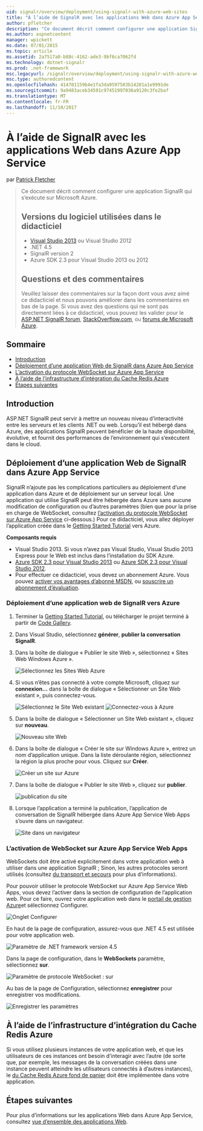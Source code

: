 ```yaml
---
uid: signalr/overview/deployment/using-signalr-with-azure-web-sites
title: "À l’aide de SignalR avec les applications Web dans Azure App Service | Documents Microsoft"
author: pfletcher
description: "Ce document décrit comment configurer une application SignalR qui s’exécute sur Microsoft Azure. Versions du logiciel utilisaient dans le didacticiel Visual Studio 2013 ou vis..."
ms.author: aspnetcontent
manager: wpickett
ms.date: 07/01/2015
ms.topic: article
ms.assetid: 2a7517a0-b88c-4162-ade3-9bf6ca7062fd
ms.technology: dotnet-signalr
ms.prod: .net-framework
msc.legacyurl: /signalr/overview/deployment/using-signalr-with-azure-web-sites
msc.type: authoredcontent
ms.openlocfilehash: 414701159b4e1fa3da9597503b14281a1e9991de
ms.sourcegitcommit: 9a9483aceb34591c97451997036a9120c3fe2baf
ms.translationtype: MT
ms.contentlocale: fr-FR
ms.lasthandoff: 11/10/2017
---
```

<a name="using-signalr-with-web-apps-in-azure-app-service"></a>À l’aide de SignalR avec les applications Web dans Azure App Service
====================
par [Patrick Fletcher](https://github.com/pfletcher)

> Ce document décrit comment configurer une application SignalR qui s’exécute sur Microsoft Azure.
> 
> ## <a name="software-versions-used-in-the-tutorial"></a>Versions du logiciel utilisées dans le didacticiel
> 
> 
> - [Visual Studio 2013](https://www.microsoft.com/visualstudio/eng/2013-downloads) ou Visual Studio 2012
> - .NET 4.5
> - SignalR version 2
> - Azure SDK 2.3 pour Visual Studio 2013 ou 2012
>   
> 
> 
> ## <a name="questions-and-comments"></a>Questions et des commentaires
> 
> Veuillez laisser des commentaires sur la façon dont vous avez aimé ce didacticiel et nous pouvons améliorer dans les commentaires en bas de la page. Si vous avez des questions qui ne sont pas directement liées à ce didacticiel, vous pouvez les valider pour le [ASP.NET SignalR forum](https://forums.asp.net/1254.aspx/1?ASP+NET+SignalR), [StackOverflow.com](http://stackoverflow.com/), ou [forums de Microsoft Azure](https://social.msdn.microsoft.com/Forums/windowsazure/en-US/home?category=windowsazureplatform).


## <a name="table-of-contents"></a>Sommaire

- [Introduction](#introduction)
- [Déploiement d’une application Web de SignalR dans Azure App Service](#deploying)
- [L’activation du protocole WebSocket sur Azure App Service](#websocket)
- [À l’aide de l’infrastructure d’intégration du Cache Redis Azure](#backplane)
- [Étapes suivantes](#nextsteps)

<a id="introduction"></a>
## <a name="introduction"></a>Introduction

ASP.NET SignalR peut servir à mettre un nouveau niveau d’interactivité entre les serveurs et les clients .NET ou web. Lorsqu’il est hébergé dans Azure, des applications SignalR peuvent bénéficier de la haute disponibilité, évolutive, et fournit des performances de l’environnement qui s’exécutent dans le cloud.

<a id="deploying"></a>
## <a name="deploying-a-signalr-web-app-to-azure-app-service"></a>Déploiement d’une application Web de SignalR dans Azure App Service

SignalR n’ajoute pas les complications particuliers au déploiement d’une application dans Azure et de déploiement sur un serveur local. Une application qui utilise SignalR peut être hébergée dans Azure sans aucune modification de configuration ou d’autres paramètres (bien que pour la prise en charge de WebSocket, consultez [l’activation du protocole WebSocket sur Azure App Service](#websocket) ci-dessous.) Pour ce didacticiel, vous allez déployer l’application créée dans le [Getting Started Tutorial](../getting-started/tutorial-getting-started-with-signalr.md) vers Azure.

**Composants requis**

- Visual Studio 2013. Si vous n’avez pas Visual Studio, Visual Studio 2013 Express pour le Web est inclus dans l’installation du SDK Azure.
- [Azure SDK 2.3 pour Visual Studio 2013](https://go.microsoft.com/fwlink/?linkid=324322&clcid=0x409) ou [Azure SDK 2.3 pour Visual Studio 2012](https://go.microsoft.com/fwlink/p/?linkid=323511).
- Pour effectuer ce didacticiel, vous devez un abonnement Azure. Vous pouvez [activer vos avantages d’abonné MSDN](https://azure.microsoft.com/en-us/pricing/member-offers/msdn-benefits-details/), ou [souscrire un abonnement d’évaluation](https://azure.microsoft.com/en-us/pricing/free-trial/).

### <a name="deploying-a-signalr-web-app-to-azure"></a>Déploiement d’une application web de SignalR vers Azure

1. Terminer la [Getting Started Tutorial](../getting-started/tutorial-getting-started-with-signalr.md), ou télécharger le projet terminé à partir de [Code Gallery](https://code.msdn.microsoft.com/SignalR-Getting-Started-b9d18aa9).
2. Dans Visual Studio, sélectionnez **générer**, **publier la conversation SignalR**.
3. Dans la boîte de dialogue « Publier le site Web », sélectionnez « Sites Web Windows Azure ».

    ![Sélectionnez les Sites Web Azure](using-signalr-with-azure-web-sites/_static/image1.png)
4. Si vous n’êtes pas connecté à votre compte Microsoft, cliquez sur **connexion...**  dans la boîte de dialogue « Sélectionner un Site Web existant », puis connectez-vous.

    ![Sélectionnez le Site Web existant](using-signalr-with-azure-web-sites/_static/image2.png)    ![Connectez-vous à Azure](using-signalr-with-azure-web-sites/_static/image3.png)
5. Dans la boîte de dialogue « Sélectionner un Site Web existant », cliquez sur **nouveau**.

    ![Nouveau site Web](using-signalr-with-azure-web-sites/_static/image4.png)
6. Dans la boîte de dialogue « Créer le site sur Windows Azure », entrez un nom d’application unique. Dans la liste déroulante région, sélectionnez la région la plus proche pour vous. Cliquez sur **Créer**.

    ![Créer un site sur Azure](using-signalr-with-azure-web-sites/_static/image5.png)
7. Dans la boîte de dialogue « Publier le site Web », cliquez sur **publier**.

    ![publication du site](using-signalr-with-azure-web-sites/_static/image6.png)
8. Lorsque l’application a terminé la publication, l’application de conversation de SignalR hébergée dans Azure App Service Web Apps s’ouvre dans un navigateur.

    ![Site dans un navigateur](using-signalr-with-azure-web-sites/_static/image7.png)

<a id="websocket"></a>
### <a name="enabling-websockets-on-azure-app-service-web-apps"></a>L’activation de WebSocket sur Azure App Service Web Apps

WebSockets doit être activé explicitement dans votre application web à utiliser dans une application SignalR ; Sinon, les autres protocoles seront utilisés (consultez [du transport et secours](../getting-started/introduction-to-signalr.md#transports) pour plus d’informations).

Pour pouvoir utiliser le protocole WebSocket sur Azure App Service Web Apps, vous devez l’activer dans la section de configuration de l’application web. Pour ce faire, ouvrez votre application web dans le [portail de gestion Azure](https://manage.windowsazure.com/)et sélectionnez Configurer.

![Onglet Configurer](using-signalr-with-azure-web-sites/_static/image8.png)

En haut de la page de configuration, assurez-vous que .NET 4.5 est utilisée pour votre application web.

![Paramètre de .NET framework version 4.5](using-signalr-with-azure-web-sites/_static/image9.png)

Dans la page de configuration, dans le **WebSockets** paramètre, sélectionnez **sur**.

![Paramètre de protocole WebSocket : sur](using-signalr-with-azure-web-sites/_static/image10.png)

Au bas de la page de Configuration, sélectionnez **enregistrer** pour enregistrer vos modifications.

![Enregistrer les paramètres](using-signalr-with-azure-web-sites/_static/image11.png)

<a id="backplane"></a>
## <a name="using-the-azure-redis-cache-backplane"></a>À l’aide de l’infrastructure d’intégration du Cache Redis Azure

Si vous utilisez plusieurs instances de votre application web, et que les utilisateurs de ces instances ont besoin d’interagir avec l’autre (de sorte que, par exemple, les messages de la conversation créées dans une instance peuvent atteindre les utilisateurs connectés à d’autres instances), le [du Cache Redis Azure fond de panier](../performance/scaleout-with-redis.md) doit être implémentée dans votre application.

<a id="nextsteps"></a>
## <a name="next-steps"></a>Étapes suivantes

Pour plus d’informations sur les applications Web dans Azure App Service, consultez [vue d’ensemble des applications Web](https://azure.microsoft.com/en-us/documentation/articles/app-service-web-overview/).
